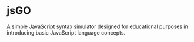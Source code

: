 # jsGO
A simple JavaScript syntax simulator designed for educational purposes in introducing basic JavaScript language concepts.
